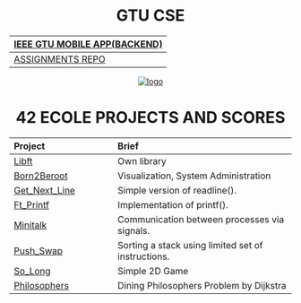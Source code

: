 

<div align="center">
    
# GTU CSE
|[IEEE GTU MOBILE APP(BACKEND)](https://play.google.com/store/apps/details?id=com.ieee.mobile_app)|
|:-|
|[ASSIGNMENTS REPO](https://github.com/oolkay/GTU-CSE/tree/main)|


[![logo](https://upload.wikimedia.org/wikipedia/tr/2/23/Gebze_Teknik_%C3%9Cniversitesi.PNG)](https://github.com/oolkay/GTU-CSE/tree/main)


# 42 ECOLE PROJECTS AND SCORES
|Project|Brief| 
| :-	|	:-	|
| [Libft](https://github.com/oolkay/42_libft) <img width=150>| Own library |
| [Born2Beroot](https://github.com/oolkay/Born2BeRoot/tree/main)|Visualization, System Administration|
| [Get_Next_Line](https://github.com/oolkay/42_get_next_line)|Simple version of readline().|
| [Ft_Printf](https://github.com/oolkay/42_ft_printf)|Implementation of printf().|
| [Minitalk](https://github.com/oolkay/42_minitalk)|Communication between processes via signals.|
| [Push_Swap](https://github.com/oolkay/push_swap)|Sorting a stack using limited set of instructions.|
| [So_Long](https://github.com/oolkay/so_long)|Simple 2D Game|
| [Philosophers](https://github.com/oolkay/Dining-Philosophers-Problem)|Dining Philosophers Problem by Dijkstra|


